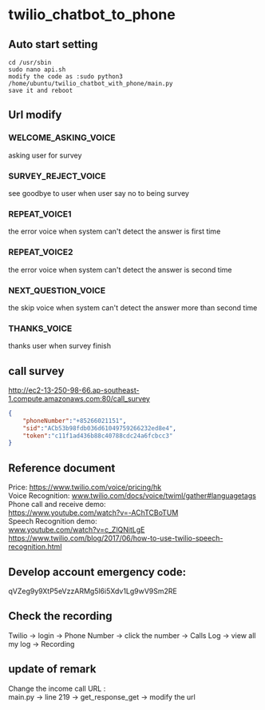 # twilio_chatbot_to_phone

## Auto start setting
```
cd /usr/sbin
sudo nano api.sh
modify the code as :sudo python3 /home/ubuntu/twilio_chatbot_with_phone/main.py
save it and reboot
```

## Url modify
### WELCOME_ASKING_VOICE
asking user for survey
### SURVEY_REJECT_VOICE
see goodbye to user when user say no to being survey
### REPEAT_VOICE1
the error voice when system can't detect the answer is first time
### REPEAT_VOICE2
the error voice when system can't detect the answer is second time
### NEXT_QUESTION_VOICE
the skip voice when system can't detect the answer more than second time
### THANKS_VOICE
thanks user when survey finish


## call survey
http://ec2-13-250-98-66.ap-southeast-1.compute.amazonaws.com:80/call_survey
```json
{
	"phoneNumber":"+85266021151",
	"sid":"ACb53b98fdb036d61049759266232ed8e4",
	"token":"c11f1ad436b88c40788cdc24a6fcbcc3"
}
```

## Reference document
Price: https://www.twilio.com/voice/pricing/hk <br >
Voice Recognition: www.twilio.com/docs/voice/twiml/gather#languagetags <br >
Phone call and receive demo: <br >
https://www.youtube.com/watch?v=-AChTCBoTUM<br >
Speech Recognition demo:<br >
www.youtube.com/watch?v=c_ZlQNitLgE <br >
https://www.twilio.com/blog/2017/06/how-to-use-twilio-speech-recognition.html <br >

## Develop account emergency code:
qVZeg9y9XtP5eVzzARMg5l6i5Xdv1Lg9wV9Sm2RE

## Check the recording
Twilio -> login -> Phone Number -> click the number -> Calls Log -> view all my log -> Recording

## update of remark
Change the income call URL : <br >
main.py -> line 219 -> get_response_get -> modify the url
